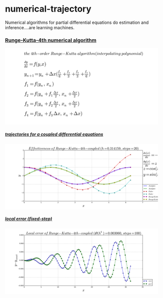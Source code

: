 # numerical-trajectory
Numerical algorithms for partial differential equations do estimation and inference....are learning machines.

### [Runge-Kutta-4th numerical algorithm](https://github.com/alvason/numerical-trajectory/blob/master/code/runge_kutta.ipynb)
![](https://github.com/alvason/numerical-trajectory/blob/master/figure/runge-kutta-equation.png)
##### [trajectories for a coupled differential equations](https://github.com/alvason/numerical-trajectory/blob/master/code/runge_kutta.ipynb)
![](https://github.com/alvason/numerical-trajectory/blob/master/figure/runge-kutta-effectiveness.png)
##### [local error (fixed-step)](https://github.com/alvason/numerical-trajectory/blob/master/code/runge_kutta.ipynb)
![](https://github.com/alvason/numerical-trajectory/blob/master/figure/runge-kutta-local-error.png)
